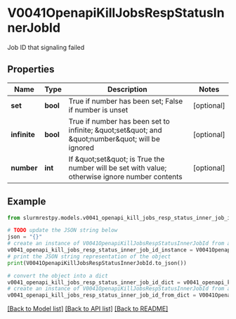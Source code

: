 # V0041OpenapiKillJobsRespStatusInnerJobId

Job ID that signaling failed

## Properties

Name | Type | Description | Notes
------------ | ------------- | ------------- | -------------
**set** | **bool** | True if number has been set; False if number is unset | [optional]
**infinite** | **bool** | True if number has been set to infinite; \&quot;set\&quot; and \&quot;number\&quot; will be ignored | [optional]
**number** | **int** | If \&quot;set\&quot; is True the number will be set with value; otherwise ignore number contents | [optional]

## Example

```python
from slurmrestpy.models.v0041_openapi_kill_jobs_resp_status_inner_job_id import V0041OpenapiKillJobsRespStatusInnerJobId

# TODO update the JSON string below
json = "{}"
# create an instance of V0041OpenapiKillJobsRespStatusInnerJobId from a JSON string
v0041_openapi_kill_jobs_resp_status_inner_job_id_instance = V0041OpenapiKillJobsRespStatusInnerJobId.from_json(json)
# print the JSON string representation of the object
print(V0041OpenapiKillJobsRespStatusInnerJobId.to_json())

# convert the object into a dict
v0041_openapi_kill_jobs_resp_status_inner_job_id_dict = v0041_openapi_kill_jobs_resp_status_inner_job_id_instance.to_dict()
# create an instance of V0041OpenapiKillJobsRespStatusInnerJobId from a dict
v0041_openapi_kill_jobs_resp_status_inner_job_id_from_dict = V0041OpenapiKillJobsRespStatusInnerJobId.from_dict(v0041_openapi_kill_jobs_resp_status_inner_job_id_dict)
```
[[Back to Model list]](../README.md#documentation-for-models) [[Back to API list]](../README.md#documentation-for-api-endpoints) [[Back to README]](../README.md)


